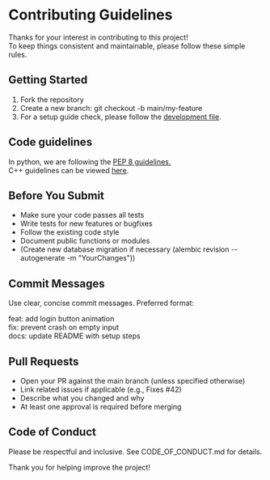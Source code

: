 # Contributing Guidelines
Thanks for your interest in contributing to this project!<br> To keep things consistent and maintainable, please follow these simple rules.

## Getting Started
1. Fork the repository
2. Create a new branch: git checkout -b main/my-feature
3. For a setup guide check, please follow the [development file](/docs/DEVELOPMENT.md.md).

## Code guidelines

In python, we are following the [PEP 8 guidelines.](https://peps.python.org/pep-0008/)<br>
C++ guidelines can be viewed [here](/docs/cppGuidelines.md).
## Before You Submit
- Make sure your code passes all tests
- Write tests for new features or bugfixes
- Follow the existing code style
- Document public functions or modules
- (Create new database migration if necessary (alembic revision --autogenerate -m "YourChanges"))

## Commit Messages
Use clear, concise commit messages. Preferred format:

feat: add login button animation<br>
fix: prevent crash on empty input<br>
docs: update README with setup steps<br>

## Pull Requests
- Open your PR against the main branch (unless specified otherwise)
- Link related issues if applicable (e.g., Fixes #42)
- Describe what you changed and why
- At least one approval is required before merging

## Code of Conduct
Please be respectful and inclusive. See CODE_OF_CONDUCT.md for details.<br>

Thank you for helping improve the project!
